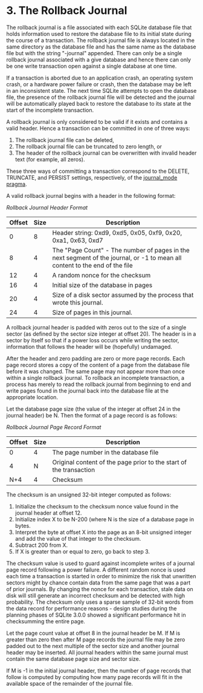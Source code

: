 # 3\. The Rollback Journal


The rollback journal is a file associated with each SQLite database
file that holds information used to restore the database file to its initial
state during the course of a transaction.
The rollback journal file is always located in the same 
directory as the database
file and has the same name as the database file but with the string
"\-journal" appended. There can only be a single rollback journal
associated with a give database and hence there can only be one write
transaction open against a single database at one time.


If a transaction is aborted due to an application crash, an operating
system crash, or a hardware power failure or crash, then the database may
be left in an inconsistent state. The next time SQLite attempts to open
the database file, the presence of the rollback journal file will be 
detected and the journal will be automatically played back to restore the
database to its state at the start of the incomplete transaction.


A rollback journal is only considered to be valid if it exists and
contains a valid header. Hence a transaction can be committed in one
of three ways:


1. The rollback journal file can be deleted,
2. The rollback journal file can be truncated to zero length, or
3. The header of the rollback journal can be overwritten with
invalid header text (for example, all zeros).



These three ways of committing a transaction correspond to the DELETE,
TRUNCATE, and PERSIST settings, respectively, of the [journal\_mode pragma](pragma.html#pragma_journal_mode).



A valid rollback journal begins with a header in the following format:



*Rollback Journal Header Format*  



| Offset | Size | Description |
| --- | --- | --- |
| 0 | 8 | Header string: 0xd9, 0xd5, 0x05, 0xf9, 0x20, 0xa1, 0x63, 0xd7 |
| 8 | 4 | The "Page Count" \- The number of pages in the next segment of the   journal, or \-1 to  mean all content to the end of the file |
| 12 | 4 | A random nonce for the checksum |
| 16 | 4 | Initial size of the database in pages |
| 20 | 4 | Size of a disk sector assumed by the process that wrote this  journal. |
| 24 | 4 | Size of pages in this journal. |



A rollback journal header is padded with zeros out to the size of a 
single sector (as defined by the sector size integer at offset 20\).
The header is in a sector by itself so that if a power loss occurs while
writing the sector, information that follows the header will be
(hopefully) undamaged.


After the header and zero padding are zero or more page records. Each
page record stores a copy of the content of a page from the database file
before it was changed. The same page may not appear more than once
within a single rollback journal.
To rollback an incomplete transaction, a process
has merely to read the rollback journal from beginning to end and
write pages found in the journal back into the database file at the
appropriate location.


Let the database page size (the value of the integer at offset 24 
in the journal header) be N.
Then the format of a page record is as follows:



*Rollback Journal Page Record Format*  



| Offset | Size | Description |
| --- | --- | --- |
| 0 | 4 | The page number in the database file |
| 4 | N | Original content of the page prior to the start of the transaction |
| N\+4 | 4 | Checksum |



The checksum is an unsigned 32\-bit integer computed as follows:


1. Initialize the checksum to the checksum nonce value found in the
journal header at offset 12\.
2. Initialize index X to be N\-200 (where N is the size of a database page
in bytes.
3. Interpret the byte at offset X into the page as an 8\-bit unsigned integer
 and add the value of that integer to the checksum.
4. Subtract 200 from X.
5. If X is greater than or equal to zero, go back to step 3\.


The checksum value is used to guard against incomplete writes of
a journal page record following a power failure. A different random nonce
is used each time a transaction is started in order to minimize the risk
that unwritten sectors might by chance contain data from the same page
that was a part of prior journals. By changing the nonce for each
transaction, stale data on disk will still generate an incorrect checksum
and be detected with high probability. The checksum only uses a sparse sample
of 32\-bit words from the data record for performance reasons \- design studies 
during the planning phases of SQLite 3\.0\.0 showed
a significant performance hit in checksumming the entire page.


Let the page count value at offset 8 in the journal header be M.
If M is greater than zero then after M page records the journal file
may be zero padded out to the next multiple of the sector size and another
journal header may be inserted. All journal headers within the same
journal must contain the same database page size and sector size.


If M is \-1 in the initial journal header, then the number of page records
that follow is computed by computing how many page records will fit in
the available space of the remainder of the journal file.



